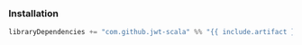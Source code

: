 ### Installation

```scala
libraryDependencies += "com.github.jwt-scala" %% "{{ include.artifact }}" % "9.0.4"
```
